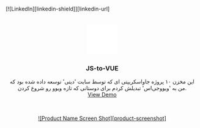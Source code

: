 <div id="top"></div>
<!--
*** Thanks for checking out the Best-README-Template. If you have a suggestion
*** Don't forget to give the project a star!
-->

[![LinkedIn][linkedin-shield]][linkedin-url]

<!-- PROJECT LOGO -->
<br />
<div align="center">
  <a href="https://github.com/othneildrew/Best-README-Template">
    <img src="./src/assets/images/دیتی.png" alt="Logo" width="80" height="80">
  </a>

  <h3 align="center">JS-to-VUE</h3>

  <p align="center">
    این مخزن ۱۰ پروژه جاواسکریپتی ای که توسط سایت 'دیتی' توسعه داده شده بود که من به 'ویوو‌جی‌اس' تبدیلش کردم برای دوستانی که تازه ویوو رو شروع کردن.
    <br />
    <a href="https://github.com/othneildrew/Best-README-Template">View Demo</a>
  </p>
  
  <br />

[![Product Name Screen Shot][product-screenshot]](./src/assets/images/دیتی-صفحه-نخست.png)

</div>
